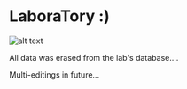 # LaboraTory :)

![alt text](http://3.bp.blogspot.com/-Ag6hHyABKSc/UrqUlV2qgdI/AAAAAAAAAZw/IAL8Vh5xuQY/s1600/IMG_4912.JPG)

All data was erased from the lab's database....

Multi-editings in future...
